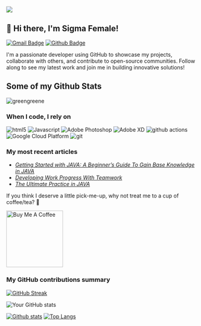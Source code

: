<h1 align="left">
<img src="https://api.deepai.org/job-view-file/f9ca75e9-1fc8-463e-8ba6-70b16b6edca6/outputs/output.jpg"/>
</h1>

## 👋 Hi there, I'm Sigma Female!

[![Gmail Badge](https://img.shields.io/badge/-greenfreez@gmail.com-c14438?style=flat&logo=Gmail&logoColor=white&link=mailto:greenfreez@gmail.com)](mailto:greenfreez@gmail.com) [![Github Badge](https://img.shields.io/badge/-greengreene-grey?style=flat&logo=github&logoColor=white&link=https://github.com/greengreene/)](https://www.github.com/greengreene/) <p align='left'>I'm a passionate developer using GitHub to showcase my projects, collaborate with others, and contribute to open-source communities. Follow along to see my latest work and join me in building innovative solutions!</p>
## Some of my Github Stats
<p align=left> <img src=https://komarev.com/ghpvc/?username=greengreene alt=greengreene /> </p>

<h3>When I code, I rely on</h3>
<p>
  <img alt="html5" src="https://img.shields.io/badge/-HTML5-E34F26?style=flat-square&logo=html5&logoColor=white" />
  <img alt="Javascript" src="https://img.shields.io/badge/-javascript-f7df1c?style=flat-square&logo=javascript&logoColor=black" />
  <img alt="Adobe Photoshop" src="https://img.shields.io/badge/-adobe%20photoshop-30a8ff?style=flat-square&logo=adobe%20photoshop&logoColor=white" />
  <img alt="Adobe XD" src="https://img.shields.io/badge/-Adobe%20XD-ff62f6?style=flat-square&logo=Adobe%20XD&logoColor=white" />
  <img alt="github actions" src="https://img.shields.io/badge/-Github_Actions-2088FF?style=flat-square&logo=github-actions&logoColor=white" />
  <img alt="Google Cloud Platform" src="https://img.shields.io/badge/-Google_Cloud_Platform-1a73e8?style=flat-square&logo=google-cloud&logoColor=white" />
  <img alt="git" src="https://img.shields.io/badge/-Git-F05032?style=flat-square&logo=git&logoColor=white" />
 </p>

 <h3>My most recent articles</h3>
<ul>
  <li><a href="https://www.w3schools.com/java/java_variables_reallife.asp"><i>Getting Started with JAVA: A Beginner’s Guide To Gain Base Knowledge in JAVA</i></a></li>
  <li><a href="https://stackoverflow.co/"><i>Developing Work Progress With Teamwork</i></a></li>
  <li><a href="https://codingbat.com/java?message=Account+created"><i>The Ultimate Practice in JAVA</i></a></li>
</ul>

<p>If you think I deserve a little pick-me-up, why not treat me to a cup of coffee/tea? 🥺</p>
<a href="https://buymeacoffee.com/sigmafemale" target="_blank"><img src="https://cdn.buymeacoffee.com/buttons/v2/default-red.png" alt="Buy Me A Coffee" width="150" ></a>

<h3>My GitHub contributions summary</h3>

[![GitHub Streak](https://github-readme-streak-stats.herokuapp.com?user=greengreene&theme=dark&ring=fb4362&file=fb4362&currStreakNum=fb4362&currStreakLabel=fb4362&hide_border=true)](https://git.io/streak-stats)

![Your GitHub stats](https://github-readme-stats.vercel.app/api?username=greengreene&hide_border=true&show_icons=true&bg_color=151515&title_color=fb4362&icon_color=fb4362&text_bold=false&text_color=9e9e9e)


[![Github stats](https://github-readme-stats.vercel.app/api?username=greengreene&show_icons=true&include_all_commits=true)](https://github.com/greengreene/github-readme-stats)
[![Top Langs](https://github-readme-stats.vercel.app/api/top-langs/?username=greengreene&layout=compact)](https://github.com/greengreene/github-readme-stats)
